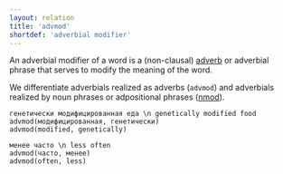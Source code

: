 ```yaml
---
layout: relation
title: 'advmod'
shortdef: 'adverbial modifier'
---
```


An adverbial modifier of a word is a (non-clausal) [adverb](ru-pos/ADV)
or adverbial phrase that serves to modify the meaning of the word.

We differentiate adverbials realized as adverbs (`advmod`) and
adverbials realized by noun phrases or adpositional phrases
([nmod]()).

~~~ sdparse
генетически модифицированная еда \n genetically modified food
advmod(модифицированная, генетически)
advmod(modified, genetically)
~~~

~~~ sdparse
менее часто \n less often
advmod(часто, менее)
advmod(often, less)
~~~

<!-- Interlanguage links updated Út zář 29 20:31:42 CEST 2020 -->

